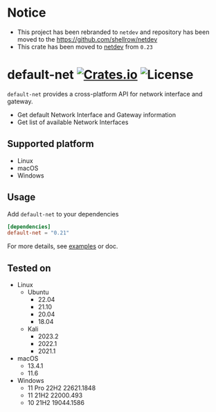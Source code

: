 [crates-badge]: https://img.shields.io/crates/v/default-net.svg
[crates-url]: https://crates.io/crates/default-net
[license-badge]: https://img.shields.io/crates/l/default-net.svg
[examples-url]: https://github.com/shellrow/default-net/tree/main/examples
[netdev-github-url]: https://github.com/shellrow/netdev
[netdev-crates-io-url]: https://crates.io/crates/netdev

# Notice
- This project has been rebranded to `netdev` and repository has been moved to the https://github.com/shellrow/netdev 
- This crate has been moved to [netdev][netdev-crates-io-url] from `0.23`

# default-net [![Crates.io][crates-badge]][crates-url] ![License][license-badge]
  
`default-net` provides a cross-platform API for network interface and gateway.

- Get default Network Interface and Gateway information
- Get list of available Network Interfaces

## Supported platform
- Linux
- macOS
- Windows

## Usage
Add `default-net` to your dependencies  
```toml:Cargo.toml
[dependencies]
default-net = "0.21"
```

For more details, see [examples][examples-url] or doc.  

## Tested on
- Linux
    - Ubuntu 
        - 22.04
        - 21.10 
        - 20.04 
        - 18.04
    - Kali 
        - 2023.2
        - 2022.1
        - 2021.1
- macOS 
    - 13.4.1
    - 11.6
- Windows 
    - 11 Pro 22H2 22621.1848
    - 11 21H2 22000.493
    - 10 21H2 19044.1586